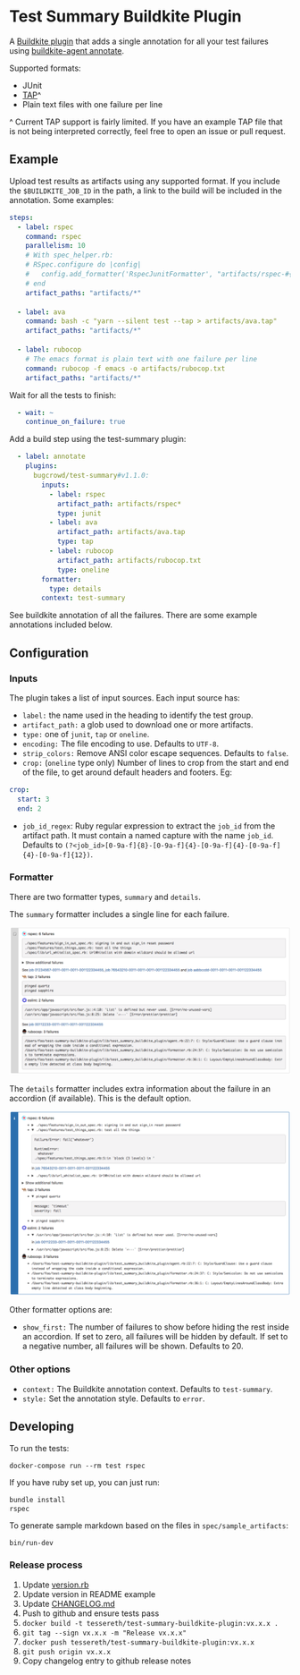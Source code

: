 # Test Summary Buildkite Plugin

A [Buildkite plugin](https://buildkite.com/docs/agent/v3/plugins) that adds a single annotation
for all your test failures using
[buildkite-agent annotate](https://buildkite.com/docs/agent/v3/cli-annotate).

Supported formats:

* JUnit
* [TAP](https://testanything.org)^
* Plain text files with one failure per line

\^ Current TAP support is fairly limited. If you have an example TAP file that is not being interpreted correctly,
feel free to open an issue or pull request.

## Example

Upload test results as artifacts using any supported format. If you include the `$BUILDKITE_JOB_ID` in the path,
a link to the build will be included in the annotation.
Some examples:

```yaml
steps:
  - label: rspec
    command: rspec
    parallelism: 10
    # With spec_helper.rb:
    # RSpec.configure do |config|
    #   config.add_formatter('RspecJunitFormatter', "artifacts/rspec-#{ENV['BUILDKITE_JOB_JOB']}.xml")
    # end
    artifact_paths: "artifacts/*"

  - label: ava
    command: bash -c "yarn --silent test --tap > artifacts/ava.tap"
    artifact_paths: "artifacts/*"

  - label: rubocop
    # The emacs format is plain text with one failure per line
    command: rubocop -f emacs -o artifacts/rubocop.txt
    artifact_paths: "artifacts/*"
```

Wait for all the tests to finish:

```yaml
  - wait: ~
    continue_on_failure: true
```

Add a build step using the test-summary plugin:

```yaml
  - label: annotate
    plugins:
      bugcrowd/test-summary#v1.1.0:
        inputs:
          - label: rspec
            artifact_path: artifacts/rspec*
            type: junit
          - label: ava
            artifact_path: artifacts/ava.tap
            type: tap
          - label: rubocop
            artifact_path: artifacts/rubocop.txt
            type: oneline
        formatter:
          type: details
        context: test-summary
```

See buildkite annotation of all the failures. There are some example annotations included below.

## Configuration

### Inputs

The plugin takes a list of input sources. Each input source has:

* `label:` the name used in the heading to identify the test group.
* `artifact_path:` a glob used to download one or more artifacts.
* `type:` one of `junit`, `tap` or `oneline`.
* `encoding:` The file encoding to use. Defaults to `UTF-8`.
* `strip_colors:` Remove ANSI color escape sequences. Defaults to `false`.
* `crop:` (`oneline` type only) Number of lines to crop from the start and end of the file,
  to get around default headers and footers. Eg:

```yaml
crop:
  start: 3
  end: 2
```

* `job_id_regex`: Ruby regular expression to extract the `job_id` from the artifact path. It must contain
  a named capture with the name `job_id`. Defaults to
  `(?<job_id>[0-9a-f]{8}-[0-9a-f]{4}-[0-9a-f]{4}-[0-9a-f]{4}-[0-9a-f]{12})`.

### Formatter

There are two formatter types, `summary` and `details`.

The `summary` formatter includes a single line for each failure.

![example summary annotation](doc/summary.png)

The `details` formatter
includes extra information about the failure in an accordion (if available).
This is the default option.

![example details annotation](doc/details.png)

Other formatter options are:

* `show_first:` The number of failures to show before hiding the rest inside an accordion.
  If set to zero, all failures will be hidden by default. If set to a negative number, all failures
  will be shown. Defaults to 20.

### Other options

* `context:` The Buildkite annotation context. Defaults to `test-summary`.
* `style:` Set the annotation style. Defaults to `error`.

## Developing

To run the tests:

    docker-compose run --rm test rspec

If you have ruby set up, you can just run:

    bundle install
    rspec

To generate sample markdown based on the files in `spec/sample_artifacts`:

    bin/run-dev

### Release process

1. Update [version.rb](lib/test_summary_buildkite_plugin/version.rb)
2. Update version in README example
3. Update [CHANGELOG.md](./CHANGELOG.md)
4. Push to github and ensure tests pass
5. `docker build -t tessereth/test-summary-buildkite-plugin:vx.x.x .`
6. `git tag --sign vx.x.x -m "Release vx.x.x"`
7. `docker push tessereth/test-summary-buildkite-plugin:vx.x.x`
8. `git push origin vx.x.x`
9. Copy changelog entry to github release notes
